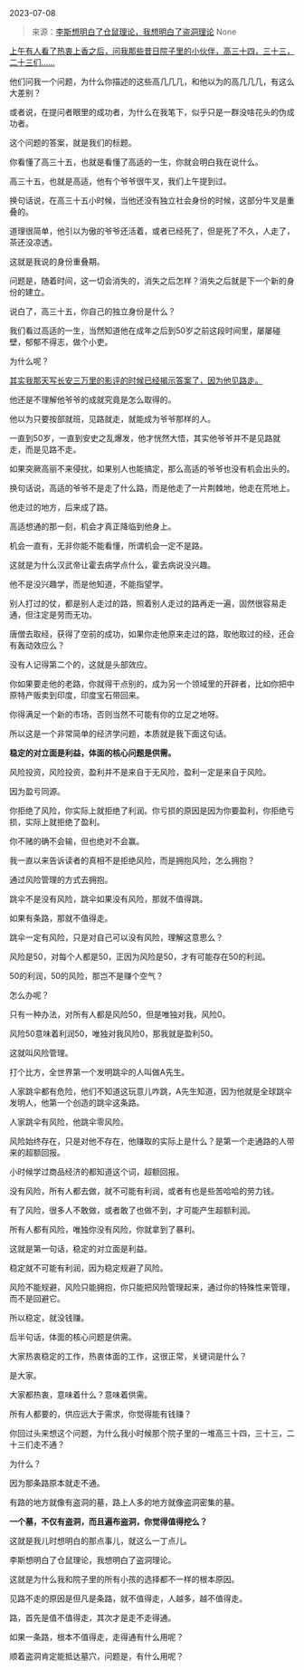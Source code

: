 2023-07-08

> 来源：[​李斯想明白了仓鼠理论，我想明白了盗洞理论](http://mp.weixin.qq.com/s?__biz=MzU3NDc5Nzc0NQ==&amp;mid=2247524836&amp;idx=1&amp;sn=17160551eb8240c1329e088cbff5c8fe&amp;chksm=fd2ec33aca594a2c845a14875528fc8f501f5ab2af677fc596dd754b04c1ccfd27cd8a2d5e19&amp;scene=127#wechat_redirect)
> None

[上午有人看了热衷上香之后，问我那些昔日院子里的小伙伴，高三十四，三十三，二十三们......  
](http://mp.weixin.qq.com/s?__biz=MzU0MjYwNDU2Mw==&mid=2247511623&idx=1&sn=e8567f2a44cfb8e33c1deb36c700725b&chksm=fb1ac23bcc6d4b2d9ea22989257e98917b1a64441c9cb75f62971fb0eabdcdcdf71130bec215&scene=21#wechat_redirect)

他们问我一个问题，为什么你描述的这些高几几几，和他以为的高几几几，有这么大差别？  

或者说，在提问者眼里的成功者，为什么在我笔下，似乎只是一群没啥花头的伪成功者。

这个问题的答案，就是我们的标题。  

你看懂了高三十五，也就是看懂了高适的一生，你就会明白我在说什么。  

高三十五，也就是高适，他有个爷爷很牛叉，我们上午提到过。  

换句话说，在高三十五小时候，当他还没有独立社会身份的时候，这部分牛叉是重叠的。

道理很简单，他引以为傲的爷爷还活着，或者已经死了，但是死了不久，人走了，茶还没凉透。  

这就是我说的身份重叠期。

问题是，随着时间，这一切会消失的，消失之后怎样？消失之后就是下一个新的身份的建立。  

说白了，高三十五，你自己的独立身份是什么？

我们看过高适的一生，当然知道他在成年之后到50岁之前这段时间里，屡屡碰壁，郁郁不得志，做个小吏。  

为什么呢？  

[其实我那天写长安三万里的影评的时候已经揭示答案了，因为他见路走。  
](https://mp.weixin.qq.com/s?__biz=MzU0MjYwNDU2Mw==&mid=2247511489&idx=1&sn=8d2440b9a0bff15e86c03a1d022622ab&chksm=fb1ac1bdcc6d48ab37c27a86881fd1d44546d19bf038aa398ae27e448d8b83501413c0cec405&token=174077904&lang=zh_CN&scene=21#wechat_redirect)

他还是不理解他爷爷的成就究竟是怎么取得的。  

他以为只要按部就班，见路就走，就能成为爷爷那样的人。  

一直到50岁，一直到安史之乱爆发，他才恍然大悟，其实他爷爷并不是见路就走，而是见路不走。

如果突厥高丽不来侵扰，如果别人也能搞定，那么高适的爷爷也没有机会出头的。

换句话说，高适的爷爷不是走了什么路，而是他走了一片荆棘地，他走在荒地上。

他走过的地方，后来成了路。

高适想通的那一刻，机会才真正降临到他身上。  

机会一直有，无非你能不能看懂，所谓机会一定不是路。

这就是为什么汉武帝让霍去病学点什么，霍去病说没兴趣。  

他不是没兴趣学，而是他知道，不能指望学。

别人打过的仗，都是别人走过的路，照着别人走过的路再走一遍，固然很容易走通，但注定是劳而无功。

唐僧去取经，获得了空前的成功，如果你走他原来走过的路，取他取过的经，还会有轰动效应么？  

没有人记得第二个的，这就是头部效应。

你如果要走他的老路，你就得干点别的，成为另一个领域里的开辟者，比如你把中原特产贩卖到印度，印度宝石带回来。

你得满足一个新的市场，否则当然不可能有你的立足之地呀。

所以这是一个非常简单的经济学问题，本质就是我下面这句话。  

 **稳定的对立面是利益，体面的核心问题是供需。**

风险投资，风险投资，盈利并不是来自于无风险，盈利一定是来自于风险。  

因为盈亏同源。

你拒绝了风险，你实际上就拒绝了利润。你亏损的原因是因为你要盈利，你拒绝亏损，实际上就拒绝了盈利。  

你不赌的确不会输，但也绝对不会赢。

我一直以来告诉读者的真相不是拒绝风险，而是拥抱风险，怎么拥抱？  

通过风险管理的方式去拥抱。

跳伞不是没有风险，跳伞如果没有风险，那就不值得跳。  

如果有条路，那就不值得走。

跳伞一定有风险，只是对自己可以没有风险，理解这意思么？  

风险是50，对每个人都是50，正因为风险是50，才有可能存在50的利润。  

50的利润，50的风险，那岂不是赚个空气？  

怎么办呢？

只有一种办法，对所有人都是风险50，但是唯独对我，风险0。

风险50意味着利润50，唯独对我风险0，那我就是盈利50。

这就叫风险管理。  

打个比方，全世界第一个发明跳伞的人叫做A先生。  

人家跳伞都有危险，他们不知道这玩意儿咋跳，A先生知道，因为他就是全球跳伞发明人，他第一个创造的跳伞这条路。  

人家跳伞有风险，他跳伞零风险。  

风险始终存在，只是对他不存在，他赚取的实际上是什么？是第一个走通路的人带来的超额回报。

小时候学过商品经济的都知道这个词，超额回报。

没有风险，所有人都去做，就不可能有利润，或者有也是些苦哈哈的劳力钱。  

有了风险，很多人不敢做，或者敢了也做不到，才可能产生超额利润。

所有人都有风险，唯独你没有风险，你就拿到了暴利。

这就是第一句话，稳定的对立面是利益。  

稳定就不可能有利润，因为稳定规避了风险。

风险不能规避，风险只能拥抱，你只能把风险管理起来，通过你的特殊性来管理，而不是回避它。

所以稳定，就没钱赚。

后半句话，体面的核心问题是供需。

大家热衷稳定的工作，热衷体面的工作，这很正常，关键词是什么？  

是大家。

大家都热衷，意味着什么？意味着供需。

所有人都要的，供应远大于需求，你觉得能有钱赚？  

你回过头来想这个问题，为什么我小时候那个院子里的一堆高三十四，三十三，二十三们走不通？  

为什么？

因为那条路原本就走不通。

有路的地方就像有盗洞的墓，路上人多的地方就像盗洞密集的墓。  

 **一个墓，不仅有盗洞，而且遍布盗洞，你觉得值得挖么？**

这就是我儿时想明白的那点事儿，就这么一丁点儿。  

李斯想明白了仓鼠理论，我想明白了盗洞理论。  

这就是为什么我和院子里的所有小孩的选择都不一样的根本原因。

见路不走的原因是但凡是条路，就不值得走，人越多，越不值得走。

路，首先是值不值得走，其次才是走不走得通。  

如果一条路，根本不值得走，走得通有什么用呢？

顺着盗洞肯定能抵达墓穴，问题是，有什么用呢？

